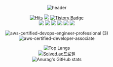 <div align="center">

![header](https://capsule-render.vercel.app/api?type=venom&color=auto&height=300&section=header&text=Hi%20I'm%20Roy!&fontSize=90)
  
<!-- # 🌱 Hi! I'm Roy! --> 
[![Hits](https://hits.seeyoufarm.com/api/count/incr/badge.svg?url=https%3A%2F%2Fgithub.com%2Flvalentine6&count_bg=%2340880A&title_bg=%23555555&icon=&icon_color=%23E7E7E7&title=hits&edge_flat=false)](https://hits.seeyoufarm.com)
  <a href="https://img.shields.io/github/languages/top/lvalentine6/Project_Naeilro" target="_blank"><img src="https://img.shields.io/badge/Backend-blue?style=flat&logo=Color=000000"/></a>
[![Tistory Badge](https://img.shields.io/badge/Tech%20Blog-555263?style=flat&logoColor=white)](https://rovictory.tistory.com/)    
<img src="https://img.shields.io/badge/java-007396?style=for-the-badge&logo=openjdk&logoColor=white"> 
<img src="https://img.shields.io/badge/spring-6DB33F?style=for-the-badge&logo=springboot&logoColor=white">
<img src="https://img.shields.io/badge/spring boot-6DB33F?style=for-the-badge&logo=springboot&logoColor=white">
<img src="https://img.shields.io/badge/mysql-4479A1?style=for-the-badge&logo=mysql&logoColor=white">
<img src="https://img.shields.io/badge/JPA-59666C?style=for-the-badge&logo=hibernate&logoColor=white">
<img src="https://img.shields.io/badge/aws-232F3E?style=for-the-badge&logo=amazonaws&logoColor=white">    
<!-- <img src="https://img.shields.io/badge/docker-2496ED?style=for-the-badge&logo=docker&logoColor=white"> -->

![aws-certified-devops-engineer-professional (3)](https://github.com/lvalentine6/lvalentine6/assets/77956808/baf10c03-00fe-44d4-835d-4a7f876ce180)
![aws-certified-developer-associate](https://github.com/lvalentine6/lvalentine6/assets/77956808/45b47b2b-7077-4b03-8d4c-09b87a83f5b4)



<!-- [![trophy](https://github-profile-trophy.vercel.app/?username=lvalentine6)](https://github.com/ryo-ma/github-profile-trophy) -->
   
<!-- 
**lvalentine6/lvalentine6** is a ✨ _special_ ✨ repository because its `README.md` (this file) appears on your GitHub profile.
Here are some ideas to get you started:

- 🔭 I’m currently working on ...
- 🌱 I’m currently learning ...
- 👯 I’m looking to collaborate on ...
- 🤔 I’m looking for help with ...
- 💬 Ask me about ...
- 📫 How to reach me: ...
- ⚡ Fun fact: ...
-->
<!-- [![Top Langs](https://github-readme-stats.vercel.app/api/top-langs/?username=lvalentine6)](https://github.com/anuraghazra/github-readme-stats)  -->

<!-- ![Top Langs](https://github-readme-stats.vercel.app/api/top-langs/?username=lvalentine6&layout=onedark&theme=onedark)  -->

![Top Langs](https://github-readme-stats.vercel.app/api/top-langs/?username=lvalentine6&layout=compact)   
[![Solved.ac프로필](http://mazassumnida.wtf/api/v2/generate_badge?boj=dbfgusdl)](https://solved.ac/dbfgusdl)    
![Anurag's GitHub stats](https://github-readme-stats.vercel.app/api?username=lvalentine6&show_icons=true&theme=dark&locale=)   

<!-- [![Readme Card](https://github-readme-stats.vercel.app/api/pin/?username=lvalentine6&repo=IntellJ_algorithm)](https://github.com/anuraghazra/github-readme-stats) -->
</div>
